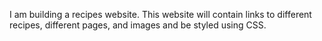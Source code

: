 I am building a recipes website. This website will contain links to different recipes, different pages, and images and be styled using CSS.